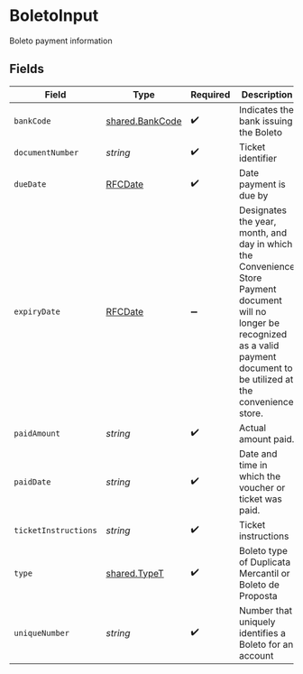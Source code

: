 # BoletoInput

Boleto payment information


## Fields

| Field                                                                                                                                                                                 | Type                                                                                                                                                                                  | Required                                                                                                                                                                              | Description                                                                                                                                                                           | Example                                                                                                                                                                               |
| ------------------------------------------------------------------------------------------------------------------------------------------------------------------------------------- | ------------------------------------------------------------------------------------------------------------------------------------------------------------------------------------- | ------------------------------------------------------------------------------------------------------------------------------------------------------------------------------------- | ------------------------------------------------------------------------------------------------------------------------------------------------------------------------------------- | ------------------------------------------------------------------------------------------------------------------------------------------------------------------------------------- |
| `bankCode`                                                                                                                                                                            | [shared.BankCode](../../../sdk/models/shared/bankcode.md)                                                                                                                             | :heavy_check_mark:                                                                                                                                                                    | Indicates the bank issuing the Boleto                                                                                                                                                 |                                                                                                                                                                                       |
| `documentNumber`                                                                                                                                                                      | *string*                                                                                                                                                                              | :heavy_check_mark:                                                                                                                                                                    | Ticket identifier                                                                                                                                                                     |                                                                                                                                                                                       |
| `dueDate`                                                                                                                                                                             | [RFCDate](../../types/rfcdate.md)                                                                                                                                                     | :heavy_check_mark:                                                                                                                                                                    | Date payment is due by                                                                                                                                                                | 2020-09-20                                                                                                                                                                            |
| `expiryDate`                                                                                                                                                                          | [RFCDate](../../types/rfcdate.md)                                                                                                                                                     | :heavy_minus_sign:                                                                                                                                                                    | Designates the year, month, and day in which the Convenience Store Payment document will no longer be recognized as a valid payment document to be utilized at the convenience store. | 2020-09-20                                                                                                                                                                            |
| `paidAmount`                                                                                                                                                                          | *string*                                                                                                                                                                              | :heavy_check_mark:                                                                                                                                                                    | Actual amount paid.                                                                                                                                                                   |                                                                                                                                                                                       |
| `paidDate`                                                                                                                                                                            | *string*                                                                                                                                                                              | :heavy_check_mark:                                                                                                                                                                    | Date and time in which the voucher or ticket was paid.                                                                                                                                | 2018-12-21T09:30:15.987Z                                                                                                                                                              |
| `ticketInstructions`                                                                                                                                                                  | *string*                                                                                                                                                                              | :heavy_check_mark:                                                                                                                                                                    | Ticket instructions                                                                                                                                                                   | Pay to maturity                                                                                                                                                                       |
| `type`                                                                                                                                                                                | [shared.TypeT](../../../sdk/models/shared/typet.md)                                                                                                                                   | :heavy_check_mark:                                                                                                                                                                    | Boleto type of Duplicata Mercantil or Boleto de Proposta                                                                                                                              |                                                                                                                                                                                       |
| `uniqueNumber`                                                                                                                                                                        | *string*                                                                                                                                                                              | :heavy_check_mark:                                                                                                                                                                    | Number that uniquely identifies a Boleto for an account                                                                                                                               |                                                                                                                                                                                       |